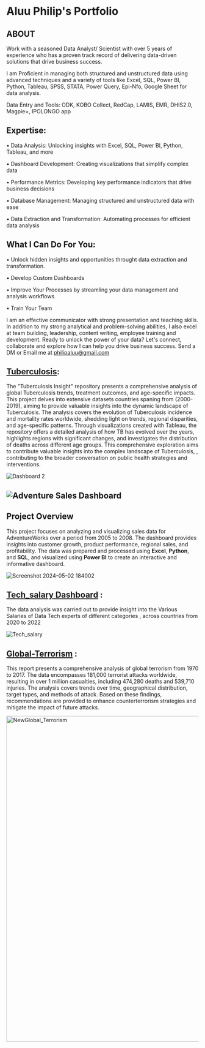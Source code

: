 # Aluu Philip's Portfolio

## ABOUT
Work with a seasoned Data Analyst/ Scientist with over 5 years of experience who has a proven track record of delivering data-driven solutions that drive business success.

I am Proficient in managing both structured and unstructured data using advanced techniques and a variety of tools like Excel, SQL, Power BI, Python, Tableau, SPSS, STATA, Power Query, Epi-Nfo, Google Sheet for data analysis.

Data Entry and Tools: ODK, KOBO Collect, RedCap, LAMIS, EMR, DHIS2.0, Magpie+, IPOLONGO app

## Expertise:

•	Data Analysis: Unlocking insights with Excel, SQL, Power BI, Python, Tableau, and more

•	Dashboard Development: Creating visualizations that simplify complex data

•	Performance Metrics: Developing key performance indicators that drive business decisions

•	Database Management: Managing structured and unstructured data with ease

•	Data Extraction and Transformation: Automating processes for efficient data analysis

## What I Can Do For You:

•	Unlock hidden insights and opportunities throught data extraction and transformation.

•	Develop Custom Dashboards

•	Improve Your Processes by streamling your data management and analysis workflows

•	Train Your Team 


I am an effective communicator with strong presentation and teaching skills.
In addition to my strong analytical and problem-solving abilities, I also excel at team building, leadership, content writing, employee training and development.
Ready to unlock the power of your data? Let's connect, collaborate and explore how I can help you drive business success. Send a DM or Email me at philipaluu@gmail.com

## [Tuberculosis](https://github.com/AluuPhilip/Global-Tuberculosis-Insight):

The "Tuberculosis Insight" repository presents a comprehensive analysis of global Tuberculosis trends, treatment outcomes, and age-specific impacts. This project delves into extensive datasets countries spaning from (2000-2019), aiming to provide valuable insights into the dynamic landscape of Tuberculosis. The analysis covers the evolution of Tuberculosis incidence and mortality rates worldwide, shedding light on trends, regional disparities, and age-specific patterns. Through visualizations created with Tableau, the repository offers a detailed analysis of how TB has evolved over the years, highlights regions with significant changes, and investigates the distribution of deaths across different age groups. This comprehensive exploration aims to contribute valuable insights into the complex landscape of Tuberculosis, , contributing to the broader conversation on public health strategies and interventions.

![Dashboard 2](https://github.com/AluuPhilip/Global-Tuberculosis-Insight/assets/157082605/ced9a850-782b-4f2f-8ef5-aab981294cf3)


## ![Adventure Sales Dashboard](https://github.com/AluuPhilip/Adventure-sales)

## Project Overview
This project focuses on analyzing and visualizing sales data for AdventureWorks over a period from 2005 to 2008. The dashboard provides insights into customer growth, product performance, regional sales, and profitability. The data was prepared and processed using **Excel**, **Python**, and **SQL**, and visualized using **Power BI** to create an interactive and informative dashboard.

![Screenshot 2024-05-02 184002](https://github.com/user-attachments/assets/7586f51e-99d6-49bf-b7db-4c876aece710)

## [Tech_salary Dashboard](https://github.com/AluuPhilip/Tech_salary) :
The data analysis was carried out to provide insight into the Various Salaries of Data Tech experts of different categories , across countries from 2020 to 2022

![Tech_salary](https://github.com/AluuPhilip/Tech_salary/assets/157082605/c3b8f542-5982-4efc-a93a-d058121594d1)

## [Global-Terrorism](https://github.com/AluuPhilip/Global-Terrorism) :

This report presents a comprehensive analysis of global terrorism from 1970 to 2017. The data encompasses 181,000 terrorist attacks worldwide, resulting in over 1 million casualties, including 474,280 deaths and 539,710 injuries. The analysis covers trends over time, geographical distribution, target types, and methods of attack. Based on these findings, recommendations are provided to enhance counterterrorism strategies and mitigate the impact of future attacks.

<img width="851" alt="NewGlobal_Terrorism" src="https://github.com/AluuPhilip/Global-Terrorism/assets/157082605/e7034593-b8a5-4f21-9202-79ab7e3cbbac">

